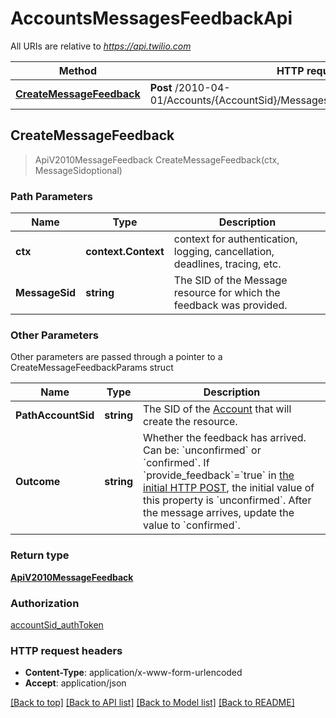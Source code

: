 # AccountsMessagesFeedbackApi

All URIs are relative to *https://api.twilio.com*

Method | HTTP request | Description
------------- | ------------- | -------------
[**CreateMessageFeedback**](AccountsMessagesFeedbackApi.md#CreateMessageFeedback) | **Post** /2010-04-01/Accounts/{AccountSid}/Messages/{MessageSid}/Feedback.json | 



## CreateMessageFeedback

> ApiV2010MessageFeedback CreateMessageFeedback(ctx, MessageSidoptional)



### Path Parameters


Name | Type | Description
------------- | ------------- | -------------
**ctx** | **context.Context** | context for authentication, logging, cancellation, deadlines, tracing, etc.
**MessageSid** | **string** | The SID of the Message resource for which the feedback was provided.

### Other Parameters

Other parameters are passed through a pointer to a CreateMessageFeedbackParams struct


Name | Type | Description
------------- | ------------- | -------------
**PathAccountSid** | **string** | The SID of the [Account](https://www.twilio.com/docs/iam/api/account) that will create the resource.
**Outcome** | **string** | Whether the feedback has arrived. Can be: &#x60;unconfirmed&#x60; or &#x60;confirmed&#x60;. If &#x60;provide_feedback&#x60;&#x3D;&#x60;true&#x60; in [the initial HTTP POST](https://www.twilio.com/docs/sms/api/message-resource#create-a-message-resource), the initial value of this property is &#x60;unconfirmed&#x60;. After the message arrives, update the value to &#x60;confirmed&#x60;.

### Return type

[**ApiV2010MessageFeedback**](ApiV2010MessageFeedback.md)

### Authorization

[accountSid_authToken](../README.md#accountSid_authToken)

### HTTP request headers

- **Content-Type**: application/x-www-form-urlencoded
- **Accept**: application/json

[[Back to top]](#) [[Back to API list]](../README.md#documentation-for-api-endpoints)
[[Back to Model list]](../README.md#documentation-for-models)
[[Back to README]](../README.md)

